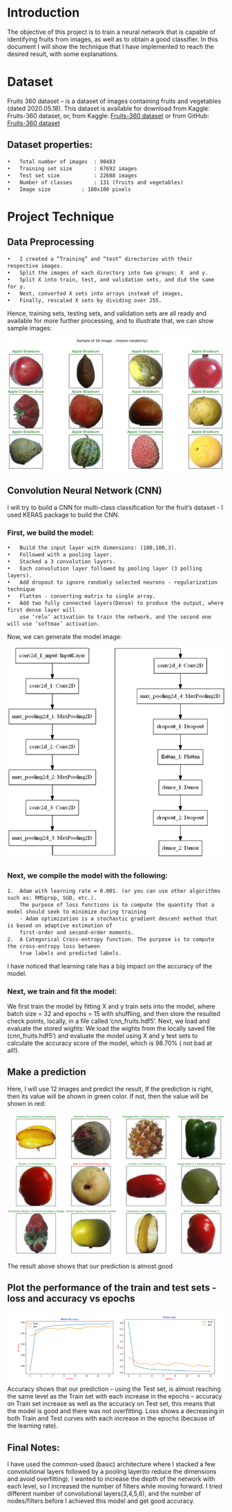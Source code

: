 # Introduction
The objective of this project is to train a neural network that is capable of identifying fruits from images, as well as to obtain a good classifier. 
In this document I will show the technique that I have implemented to reach the desired result, with some explanations.

# Dataset
 Fruits 360 dataset – is a dataset of images containing fruits and vegetables (dated 2020.05.18). 
 This dataset is available for download from Kaggle: Fruits-360 dataset, or, from Kaggle: [Fruits-360 dataset](https://www.kaggle.com/moltean/fruits)
 or from GitHub: [Fruits-360 dataset](https://github.com/Horea94/Fruit-Images-Dataset)

## Dataset properties:

	•	Total number of images	: 90483
	•	Training set size		: 67692 images
	•	Test set size			: 22688 images
	•	Number of classes		: 131 (fruits and vegetables)
	•	Image size			: 100x100 pixels

# Project Technique

## Data Preprocessing
	•	I created a “Training” and “test” directories with their respective images. 
	•	Split the images of each directory into two groups: X  and y. 
	•	Split X into train, test, and validation sets, and did the same for y. 
	•	Next, converted X sets into arrays instead of images, 
	•	Finally, rescaled X sets by dividing over 255.
	
Hence, training sets, testing sets, and validation sets are all ready and available for more further processing, and to illustrate that, we can show sample images:

![Show 16 image](/images/sample16.png)

## Convolution Neural Network (CNN) 
I will try to build a CNN for multi-class classification for the fruit’s dataset - I used KERAS package to build the CNN.
### First, we build the model:
	•	Build the input layer with dimensions: (100,100,3).
	•	Followed with a pooling layer.
	•	Stacked a 3 convolution layers.
	•	Each convolution layer followed by pooling layer (3 polling layers).
	•	Add dropout to ignore randomly selected neurons - regularization technique
	•	Flatten - converting matrix to single array.
	•	Add two fully connected layers(Dense) to produce the output, where first dense layer will 
	    use ‘relu’ activation to train the network, and the second one will use ‘softmax’ activation.

Now, we can generate the model image:

![Show the CNN Model Image](/images/modelImage.png)

### Next, we compile the model with the following:
	1.	Adam with learning rate = 0.001. (or you can use other algorithms such as: RMSprop, SGD, etc.).
	    The purpose of loss functions is to compute the quantity that a model should seek to minimize during training 
		- Adam optimization is a stochastic gradient descent method that is based on adaptive estimation of 
		first-order and second-order moments.
	2.	A Categorical Cross-entropy function. The purpose is to compute the cross-entropy loss between 
	    true labels and predicted labels.

I have noticed that learning rate has a big impact on the accuracy of the model.

### Next, we train and fit the model:
We first train the model by fitting X and y train sets into the model, where batch size = 32 and epochs = 15 with shuffling, and then store the resulted check points, locally, in a file called ‘cnn_fruits.hdf5’.
Next, we load and evaluate the stored wights:
We load the wights from the locally saved file (cnn_fruits.hdf5’) and evaluate the model using X and y test sets to calculate the accuracy score of the model, which is 98.70% ( not bad at all!).

## Make a prediction 
Here, I will use 12 images and predict the result, If the prediction is right, then its value will be shown in green color. If not, then the value will be shown in red:

![Show the CNN Model Image](/images/sample12.png)

The result above shows that our prediction is almost good

## Plot the performance of the train and test sets - loss and accuracy vs epochs

![Show the CNN Model Image](/images/performance.png)
Accuracy shows that our prediction – using the Test set, is almost reaching the same level as the Train set with each increase in the epochs – accuracy on Train set increase as well as the accuracy on Test set, this means that the model is good and there was not overfitting.
Loss shows a decreasing in both Train and Test curves with each increase in the epochs (because of the learning rate).

## Final Notes:
I have used the common-used (basic) architecture where I stacked a few convolutional layers followed by a pooling layer(to reduce the dimensions and avoid overfitting). I wanted to increase the depth of the network with each level, so I increased the number of filters while moving forward. I tried different number of convolutional layers(3,4,5,6), and the number of nodes/filters before I achieved this model and get good accuracy.

